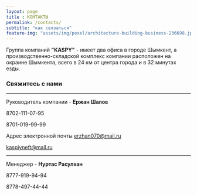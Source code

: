 ```yaml
--- 
layout: page
title : КОНТАКТЫ
permalink: /contacts/
subtitle: "как связаться" 
feature-img: "assets/img/pexel/architecture-building-business-236698.jpg"
---
```


Группа компаний **"KASPY"** - имеет два офиса в городе Шымкент, а производственно-складской комплекс компании расположен на окраине Шымкента, всего в 24 км от центра города и в 32 минутах езды.

### Свяжитесь с нами
---

Руководитель компании - **Ержан Шалов**

8702-111-07-95

8701-019-99-99

Адрес электронной почты [erzhan070@mail.ru](mailto:erzhan070@mail.ru)

[kaspiyneft@mail.ru](mailto:kaspiyneft@mail.ru)

---

Менеджер - **Нуртас Расулхан**

8777-919-94-94

8778-497-44-44



